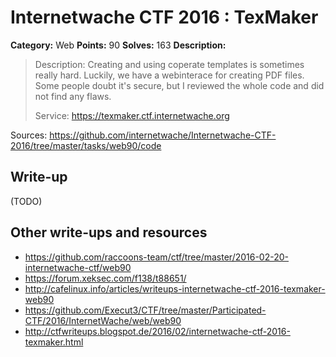 # Internetwache CTF 2016 : TexMaker

**Category:** Web
**Points:** 90
**Solves:** 163
**Description:**

> Description: Creating and using coperate templates is sometimes really hard. Luckily, we have a webinterace for creating PDF files. Some people doubt it's secure, but I reviewed the whole code and did not find any flaws.
> 
> 
> Service: <https://texmaker.ctf.internetwache.org>

Sources: <https://github.com/internetwache/Internetwache-CTF-2016/tree/master/tasks/web90/code>

## Write-up

(TODO)

## Other write-ups and resources

* <https://github.com/raccoons-team/ctf/tree/master/2016-02-20-internetwache-ctf/web90>
* <https://forum.xeksec.com/f138/t88651/>
* <http://cafelinux.info/articles/writeups-internetwache-ctf-2016-texmaker-web90>
* <https://github.com/Execut3/CTF/tree/master/Participated-CTF/2016/InternetWache/web/web90>
* <http://ctfwriteups.blogspot.de/2016/02/internetwache-ctf-2016-texmaker.html>
